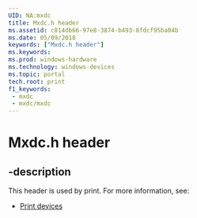 ```yaml
---
UID: NA:mxdc
title: Mxdc.h header
ms.assetid: c814db66-97e8-3874-b493-8fdcf95ba04b
ms.date: 05/09/2018
keywords: ["Mxdc.h header"]
ms.keywords: 
ms.prod: windows-hardware
ms.technology: windows-devices
ms.topic: portal
tech.root: print
f1_keywords:
 - mxdc
 - mxdc/mxdc
---
```


# Mxdc.h header


## -description

This header is used by print. For more information, see:

- [Print devices](../_print/index.md)


